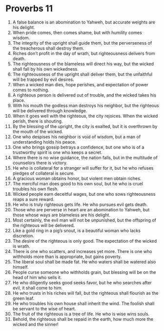 ﻿
# Proverbs 11
1. A false balance is an abomination to Yahweh, but accurate weights are his delight. 
2. When pride comes, then comes shame, but with humility comes wisdom. 
3. The integrity of the upright shall guide them, but the perverseness of the treacherous shall destroy them. 
4. Riches don’t profit in the day of wrath, but righteousness delivers from death. 
5. The righteousness of the blameless will direct his way, but the wicked shall fall by his own wickedness. 
6. The righteousness of the upright shall deliver them, but the unfaithful will be trapped by evil desires. 
7. When a wicked man dies, hope perishes, and expectation of power comes to nothing. 
8. A righteous person is delivered out of trouble, and the wicked takes his place. 
9. With his mouth the godless man destroys his neighbor, but the righteous will be delivered through knowledge. 
10. When it goes well with the righteous, the city rejoices. When the wicked perish, there is shouting. 
11. By the blessing of the upright, the city is exalted, but it is overthrown by the mouth of the wicked. 
12. One who despises his neighbor is void of wisdom, but a man of understanding holds his peace. 
13. One who brings gossip betrays a confidence, but one who is of a trustworthy spirit is one who keeps a secret. 
14. Where there is no wise guidance, the nation falls, but in the multitude of counselors there is victory. 
15. He who is collateral for a stranger will suffer for it, but he who refuses pledges of collateral is secure. 
16. A gracious woman obtains honor, but violent men obtain riches. 
17. The merciful man does good to his own soul, but he who is cruel troubles his own flesh. 
18. Wicked people earn deceitful wages, but one who sows righteousness reaps a sure reward. 
19. He who is truly righteous gets life. He who pursues evil gets death. 
20. Those who are perverse in heart are an abomination to Yahweh, but those whose ways are blameless are his delight. 
21. Most certainly, the evil man will not be unpunished, but the offspring of the righteous will be delivered. 
22. Like a gold ring in a pig’s snout, is a beautiful woman who lacks discretion. 
23. The desire of the righteous is only good. The expectation of the wicked is wrath. 
24. There is one who scatters, and increases yet more. There is one who withholds more than is appropriate, but gains poverty. 
25. The liberal soul shall be made fat. He who waters shall be watered also himself. 
26. People curse someone who withholds grain, but blessing will be on the head of him who sells it. 
27. He who diligently seeks good seeks favor, but he who searches after evil, it shall come to him. 
28. He who trusts in his riches will fall, but the righteous shall flourish as the green leaf. 
29. He who troubles his own house shall inherit the wind. The foolish shall be servant to the wise of heart. 
30. The fruit of the righteous is a tree of life. He who is wise wins souls. 
31. Behold, the righteous shall be repaid in the earth, how much more the wicked and the sinner! 
